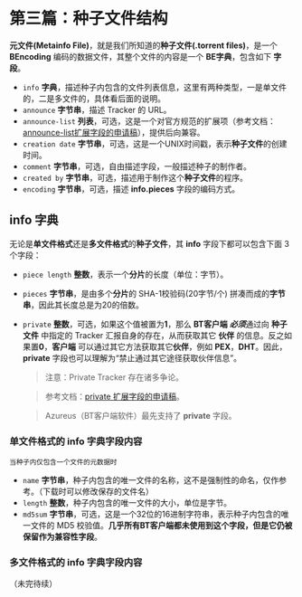 # 第三篇：种子文件结构

**元文件(Metainfo File)**，就是我们所知道的**种子文件(.torrent files)**，是一个 **BEncoding** 编码的数据文件，其整个文件的内容是一个 **BE字典**，包含如下 **字段**。

- `info` **字典**，描述种子内包含的文件列表信息，这里有两种类型，一是单文件的，二是多文件的，具体看后面的说明。
- `announce` **字节串**，描述 Tracker 的 URL。
- `announce-list` **列表**，可选，这是一个对官方规范的扩展项（参考文档：[announce-list扩展字段的申请稿](http://bittorrent.org/beps/bep_0012.html)），提供后向兼容。
- `creation date` **字节串**，可选，这是一个UNIX时间戳，表示**种子文件**的创建时间。
- `comment` **字节串**，可选，自由描述字段，一般描述种子的制作者。
- `created by` **字节串**，可选，描述用于制作这个**种子文件**的程序。
- `encoding` **字节串**，可选，描述 **info.pieces** 字段的编码方式。

## info 字典

无论是**单文件格式**还是**多文件格式**的**种子文件**，其 **info** 字段下都可以包含下面 3 个字段：

- `piece length` **整数**，表示一个**分片**的长度（单位：字节）。
- `pieces` **字节串**，是由多个**分片**的 SHA-1校验码(20字节/个) 拼凑而成的**字节串**，因此其长度总是为20的倍数。
- `private` **整数**，可选，如果这个值被置为**1**，那么 **BT客户端** ***必须***通过向 **种子文件** 中指定的 Tracker 汇报自身的存在，从而获取其它 **伙伴** 的信息。反之如果置**0**，**客户端** 可以通过其它方法获取其它**伙伴**，例如 **PEX**，**DHT**。因此，**private** 字段也可以理解为“禁止通过其它途径获取伙伴信息”。

    > 注意：Private Tracker 存在诸多争论。

    > 参考文档：[private 扩展字段的申请稿](http://bittorrent.org/beps/bep_0027.html)。

    > Azureus（BT客户端软件）最先支持了 **private** 字段。

### 单文件格式的 info 字典字段内容

    当种子内仅包含一个文件的元数据时

- `name` **字节串**，种子内包含的唯一文件的名称，这不是强制性的命名，仅作参考。（下载时可以修改保存的文件名）
- `length` **整数**，种子内包含的唯一文件的大小，单位是字节。
- `md5sum` **字节串**，可选，这是一个32位的16进制字符串，表示种子内包含的唯一文件的 MD5 校验值。**几乎所有BT客户端都未使用到这个字段，但是它仍被保留作为兼容性字段**。

### 多文件格式的 info 字典字段内容



（未完待续）